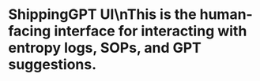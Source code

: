 # ShippingGPT UI\nThis is the human-facing interface for interacting with entropy logs, SOPs, and GPT suggestions.
